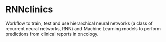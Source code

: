 # RNNclinics
Workflow to train, test and use hierarchical neural networks (a class of recurrent neural networks, RNN) and Machine Learning models to perform predictions from clinical reports in oncology.
